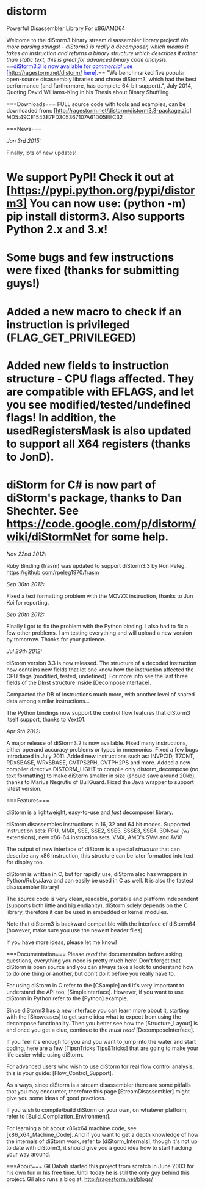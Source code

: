 # distorm
Powerful Disassembler Library For x86/AMD64

Welcome to the diStorm3 binary stream disassembler library project!
<i>No more parsing strings! - diStorm3 is really a decomposer, which means it takes an instruction and returns a binary structure which describes it rather than static text, this is great for advanced binary code analysis.</i>
==<font color="blue">diStorm3.3 is now available for <i>commercial</i> use [http://ragestorm.net/distorm/ here].</font>==
"We benchmarked five popular open-source disassembly libraries and chose diStorm3, which had the best performance (and furthermore, has complete 64-bit support).", July 2014, Quoting David Williams-King in his Thesis about Binary Shuffling.

===Downloads===
FULL source code with tools and examples, can be downloaded from:
[http://ragestorm.net/distorm/distorm3.3-package.zip]
MD5:49CE1543E7FD305367107A61D05EEC32

===News===

*Jan 3rd 2015:*

Finally, lots of new updates!
  # We support PyPI! Check it out at [https://pypi.python.org/pypi/distorm3] You can now use: (python -m) pip install distorm3. Also supports Python 2.x and 3.x!
  # Some bugs and few instructions were fixed (thanks for submitting guys!)
  # Added a new macro to check if an instruction is privileged (FLAG_GET_PRIVILEGED)
  # Added new fields to instruction structure - CPU flags affected. They are compatible with EFLAGS, and let you see modified/tested/undefined flags! In addition, the usedRegistersMask is also updated to support all X64 registers (thanks to JonD).
  # diStorm for C# is now part of diStorm's package, thanks to Dan Shechter. See https://code.google.com/p/distorm/wiki/diStormNet for some help.

*Nov 22nd 2012:*

Ruby Binding (frasm) was updated to support diStorm3.3 by Ron Peleg. https://github.com/rpeleg1970/frasm

*Sep 30th 2012:*

Fixed a text formatting problem with the MOVZX instruction, thanks to Jun Koi for reporting.

*Sep 20th 2012:*

Finally I got to fix the problem with the Python binding. I also had to fix a few other problems. I am testing everything and will upload a new version by tomorrow. Thanks for your patience. 

*Jul 29th 2012:*

diStorm version 3.3 is now released.
The structure of a decoded instruction now contains new fields that let one know how the instruction affected the CPU flags (modified, tested, undefined). For more info see the last three fields of the DInst structure inside [DecomposeInterface].

Compacted the DB of instructions much more, with another level of shared data among similar instructions...

The Python bindings now support the control flow features that diStorm3 itself support, thanks to Vext01.

*Apr 9th 2012:*

A major release of diStorm3.2 is now available.
Fixed many instructions, either operand accuracy problems or typos in mnemonics. Fixed a few bugs introduced in July 2011. Added new instructions such as: INVPCID, TZCNT, RDxSBASE, WRxSBASE, CVTPS2PH, CVTPH2PS and more.
Added a new compiler directive DISTORM_LIGHT to compile only distorm_decompose (no text formatting) to make diStorm smaller in size (should save around 20kb), thanks to Marius Negrutiu of BullGuard. 
Fixed the Java wrapper to support latest version.

===Features===

diStorm is a lightweight, easy-to-use and *fast* decomposer library.

diStorm disassembles instructions in 16, 32 and 64 bit modes.
Supported instruction sets: FPU, MMX, SSE, SSE2, SSE3, SSSE3, SSE4, 3DNow! (w/ extensions), new x86-64 instruction sets, VMX, AMD's SVM and AVX!

The output of new interface of diStorm is a special *structure* that can describe any x86 instruction, this structure can be later formatted into text for display too.

diStorm is written in C, but for rapidly use, diStorm also has wrappers in Python/Ruby/Java and can easily be used in C as well. It is also the fastest disassembler library!

The source code is very clean, readable, portable and platform independent (supports both little and big endianity).
diStorm solely depends on the C library, therefore it can be used in embedded or kernel modules.

Note that diStorm3 is backward compatible with the interface of diStorm64 (however, make sure you use the newest header files).

If you have more ideas, please let me know!

===Documentation===
Please _read_ the documentation before asking questions, everything you need is pretty much here!
Don't forget that diStorm is open source and you can always take a look to understand how to do one thing or another, but don't do it before you really have to.

For using diStorm in C refer to the [CSample] and it's very important to understand the API too, [SimpleInterface]. However, if you want to use diStorm in Python refer to the [Python] example.

Since diStorm3 has a new interface you can learn more about it, starting with the [Showcases] to get some idea what to expect from using the decompose functionality. Then you better see how the [Structure_Layout] is and once you get a clue, continue to the *must read* [DecomposeInterface].

If you feel it's enough for you and you want to jump into the water and start coding, here are a few [TipsnTricks Tips&Tricks] that are going to make your life easier while using diStorm.

For advanced users who wish to use diStorm for real flow control analysis, this is your guide: [Flow_Control_Support].

As always, since diStorm is a stream disassembler there are some pitfalls that you may encounter, therefore this page [StreamDisassembler] might give you some ideas of good practices.

If you wish to compile/build diStorm on your own, on whatever platform, refer to [Build_Compilation_Environment].

For learning a bit about x86/x64 machine code, see [x86_x64_Machine_Code]. And if you want to get a depth knowledge of how the internals of diStorm work, refer to [diStorm_Internals], though it's not up to date with diStorm3, it should give you a good idea how to start hacking your way around.

===About===
Gil Dabah started this project from scratch in June 2003 for his own fun in his free time. Until today he is still the only guy behind this project. Gil also runs a blog at: http://ragestorm.net/blogs/
